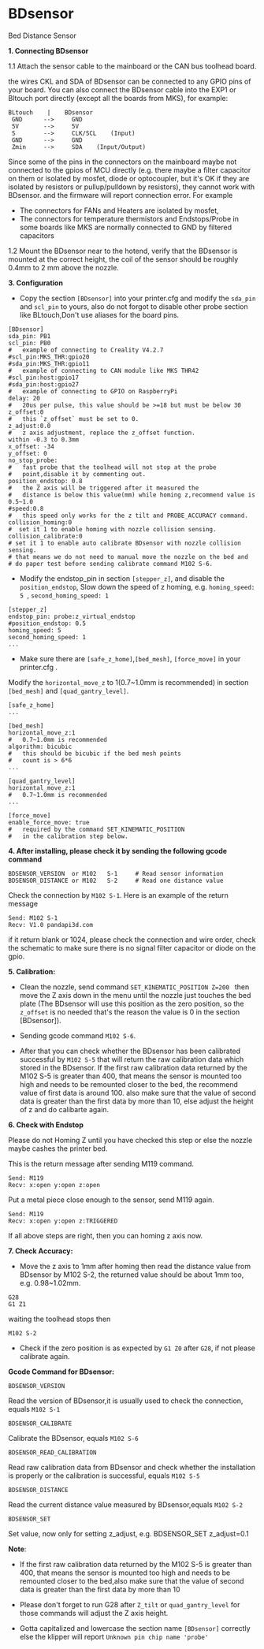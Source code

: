 # BDsensor
  Bed Distance Sensor

**1. Connecting BDsensor**

1.1 Attach the sensor cable to the mainboard or the CAN bus toolhead board.

the wires CKL and SDA of BDsensor can be connected to any GPIO pins of your
board. You can also connect the BDsensor cable into the EXP1 or Bltouch port
directly (except all the boards from MKS), for example:
```
BLtouch    |    BDsensor
 GND      -->     GND
 5V       -->     5V
 S        -->     CLK/SCL    (Input)
 GND      -->     GND
 Zmin     -->     SDA    (Input/Output)
```
Since some of the pins in the connectors on the mainboard maybe not connected
to the gpios of MCU directly (e.g. there maybe a filter capacitor on them or
isolated by mosfet, diode or optocoupler, but it's OK if they are isolated
by resistors or pullup/pulldown by resistors), they cannot work with
BDsensor. and the firmware will report connection error. For example
* The connectors for FANs and Heaters are isolated by mosfet,
* The connectors for temperature thermistors and Endstops/Probe in some boards
like MKS are normally connected to GND by filtered capacitors

1.2 Mount the BDsensor near to the hotend, verify that the BDsensor is mounted
at the correct height, the coil of the sensor should be roughly
0.4mm to 2 mm above the nozzle.

**3. Configuration**

*  Copy the section `[BDsensor]` into your printer.cfg and modify
the `sda_pin` and `scl_pin` to yours, also do not forgot to disable
other probe section like BLtouch,Don't use aliases for the board pins.
```
[BDsensor]
sda_pin: PB1
scl_pin: PB0
#   example of connecting to Creality V4.2.7
#scl_pin:MKS_THR:gpio20
#sda_pin:MKS_THR:gpio11
#   example of connecting to CAN module like MKS THR42
#scl_pin:host:gpio17
#sda_pin:host:gpio27
#   example of connecting to GPIO on RaspberryPi
delay: 20
#   20us per pulse, this value should be >=18 but must be below 30
z_offset:0
#   this `z_offset` must be set to 0.
z_adjust:0.0
#   z axis adjustment, replace the z_offset function.
within -0.3 to 0.3mm
x_offset: -34
y_offset: 0
no_stop_probe:
#   fast probe that the toolhead will not stop at the probe
#   point,disable it by commenting out.
position_endstop: 0.8
#   the Z axis will be triggered after it measured the
#   distance is below this value(mm) while homing z,recommend value is 0.5~1.0
#speed:0.8
#   this speed only works for the z tilt and PROBE_ACCURACY command.
collision_homing:0 
#  set it 1 to enable homing with nozzle collision sensing.
collision_calibrate:0 
# set it 1 to enable auto calibrate BDsensor with nozzle collision sensing.
# that means we do not need to manual move the nozzle on the bed and
# do paper test before sending calibrate command M102 S-6.
```

* Modify the endstop_pin in section `[stepper_z]`, and disable
the `position_endstop`, Slow down the speed of z homing,
e.g.  `homing_speed: 5 `, `second_homing_speed: 1`

```
[stepper_z]
endstop_pin: probe:z_virtual_endstop
#position_endstop: 0.5
homing_speed: 5
second_homing_speed: 1
...
```

* Make sure there are `[safe_z_home]`,`[bed_mesh]`, `[force_move]`
in your printer.cfg .

Modify the `horizontal_move_z` to 1(0.7~1.0mm is recommended) in
section `[bed_mesh]` and `[quad_gantry_level]`.

```
[safe_z_home]
...

[bed_mesh]
horizontal_move_z:1
#   0.7~1.0mm is recommended
algorithm: bicubic
#   this should be bicubic if the bed mesh points
#   count is > 6*6
...

[quad_gantry_level]
horizontal_move_z:1
#   0.7~1.0mm is recommended
...

[force_move]
enable_force_move: true
#   required by the command SET_KINEMATIC_POSITION
#   in the calibration step below.

```

**4. After installing, please check it by sending the following gcode command**
```
BDSENSOR_VERSION  or M102   S-1     # Read sensor information
BDSENSOR_DISTANCE or M102   S-2     # Read one distance value
```
Check the connection by `M102 S-1`. Here is an example of the return message
```
Send: M102 S-1
Recv: V1.0 pandapi3d.com
```
if it return blank or 1024, please check the connection and wire order,
check the schematic to make sure there is no signal filter capacitor
or diode on the gpio.

**5. Calibration:**

 * Clean the nozzle, send command `SET_KINEMATIC_POSITION Z=200 ` then
 move the Z axis down in the menu until the nozzle just touches the bed
 plate (The BDsensor will use this position as the zero position, so
 the `z_offset` is no needed that's the reason the
 value is 0 in the section [BDsensor]).

 * Sending gcode command `M102 S-6`.

 * After that you can check whether the BDsensor has been calibrated
 successful by `M102 S-5` that will return the raw calibration data
 which stored in the BDsensor. If the first raw calibration data
 returned by the M102 S-5 is greater than 400, that means the sensor
 is mounted too high and needs to be remounted closer to the bed, the
 recommend value of first data is around 100. also make sure that the
 value of second data is greater than the first data by more than 10,
 else adjust the height of z and do calibarte again.


**6. Check with Endstop**

Please do not Homing Z until you have checked this step or else the
nozzle maybe cashes the printer bed.

This is the return message after sending M119 command.
```
Send: M119
Recv: x:open y:open z:open
```

  Put a metal piece close enough to the sensor, send M119 again.

```
Send: M119
Recv: x:open y:open z:TRIGGERED
```
  If all above steps are right, then you can homing z axis now.

  **7. Check Accuracy:**

  * Move the z axis to 1mm after homing then read the distance value
from BDsensor by M102 S-2, the returned value should be about
1mm too, e.g. 0.98~1.02mm.
```
G28
G1 Z1
```
waiting the toolhead stops then
```
M102 S-2
```

 * Check if the zero position is as expected by `G1 Z0` after ` G28 `,
 if not please calibrate again.

**Gcode Command for BDsensor:**

`BDSENSOR_VERSION`

Read the version of BDsensor,it is usually used to
check the connection, equals `M102 S-1`

`BDSENSOR_CALIBRATE`

Calibrate the BDsensor, equals `M102 S-6`

`BDSENSOR_READ_CALIBRATION`

Read raw calibration data from BDsensor and check whether the installation
is properly or the calibration is successful, equals `M102 S-5`

`BDSENSOR_DISTANCE`

Read the current distance value measured by BDsensor,equals `M102 S-2`

`BDSENSOR_SET`

Set value, now only for setting z_adjust, e.g. BDSENSOR_SET z_adjust=0.1

**Note**:

* If the first raw calibration data returned by the M102 S-5 is greater
than 400, that means the sensor is mounted too high and needs to be
remounted closer to the bed,also make sure that the value of second data is greater
than the first data by more than 10


* Please don't forget to run G28 after `Z_tilt` or `quad_gantry_level`
for those commands will adjust the Z axis height.

* Gotta capitalized and lowercase the section name `[BDsensor]` correctly
else the klipper will report `Unknown pin chip name 'probe'`

